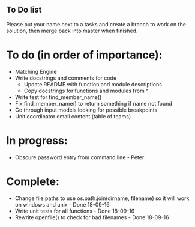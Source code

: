 ## To Do list  

Please put your name next to a tasks and create a branch to work on the
solution, then merge back into master when finished.  

# To do (in order of importance):    
* Matching Engine  
* Write docstrings and comments for code  
    - Update README with function and module descriptions  
    - Copy docstrings for functions and modules from ^  
* Write test for find_member_name()
* Fix find_member_name() to return something if name not found
* Go through input models looking for possible breakpoints  
* Unit coordinator email content (table of teams)


# In progress:  
* Obscure password entry from command line - Peter  

# Complete:  
* Change file paths to use os.path.join(dirname, filename) so it will 
    work on windows and unix - Done 18-09-16  
* Write unit tests for all functions - Done 18-09-16  
* Rewrite openfile() to check for bad filenames - Done 18-09-16  